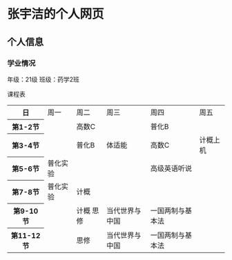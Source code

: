 <!DOCTYPE html>
<html lang="zh-cn">
    <head>
        <meta charset="utf-8"/>
        <link rel="stylesheet" type="text/css" href="1234.css"/>
    </head>
    <body>
        <h1>张宇洁的个人网页</h1>
        <h2>个人信息</h2>
        <h3>学业情况</h3>
        <p id="para0">年级：21级   班级：药学2班</p>
        <p id="para1">课程表</p>
        <table class="table1">
            <tr>
                <th>日</th>
                <td>周一</td>
                <td>周二</td>
                <td>周三</td>
                <td>周四</td>
                <td>周五</td>
            </tr>
            <tr>
                <th>第1-2节</th>
                <td></td>
                <td>高数C</td>
                <td></td>
                <td>普化B</td>
                <td></td>
            </tr>
            <tr>
                <th>第3-4节</th>
                <td></td>
                <td>普化B</td>
                <td>体适能</td>
                <td>高数C</td>
                <td>计概上机</td>
            </tr>
            <tr>
                <th>第5-6节</th>
                <td>普化实验</td>
                <td></td>
                <td></td>
                <td>高级英语听说</td>
                <td></td>
            </tr>
            <tr>
                <th>第7-8节</th>
                <td>普化实验</td>
                <td>计概</td>
                <td></td>
                <td></td>
                <td></td>
            </tr>
            <tr>
                <th>第9-10节</th>
                <td></td>
                <td>计概 思修</td>
                <td>当代世界与中国</td>
                <td>一国两制与基本法</td>
            </tr>
            <tr>
                <th>第11-12节</th>
                <td></td>
                <td>思修</td>
                <td>当代世界与中国</td>
                <td>一国两制与基本法</td>
                <td></td>
            </tr>
        </table>
    
